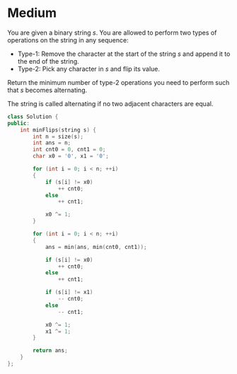 # Medium

You are given a binary string $s$. You are allowed to perform two types of operations on the string in any sequence:

- Type-1: Remove the character at the start of the string $s$ and append it to the end of the string.
- Type-2: Pick any character in $s$ and flip its value.

Return the minimum number of type-2 operations you need to perform such that $s$ becomes alternating.

The string is called alternating if no two adjacent characters are equal.

```cpp
class Solution {
public:
    int minFlips(string s) {
        int n = size(s);
        int ans = n;
        int cnt0 = 0, cnt1 = 0;
        char x0 = '0', x1 = '0';

        for (int i = 0; i < n; ++i)
        {
            if (s[i] != x0)
                ++ cnt0;
            else
                ++ cnt1;

            x0 ^= 1;
        }

        for (int i = 0; i < n; ++i)
        {
            ans = min(ans, min(cnt0, cnt1));

            if (s[i] != x0)
                ++ cnt0;
            else
                ++ cnt1;

            if (s[i] != x1)
                -- cnt0;
            else
                -- cnt1;

            x0 ^= 1;
            x1 ^= 1;
        }

        return ans;
    }
};
```
